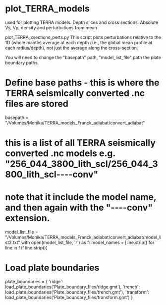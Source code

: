 # plot_TERRA_models
used for plotting TERRA models. Depth slices and cross sections. Absolute Vs, Vp, density and perturbations from mean



plot_TERRA_xsections_perts.py
This script plots perturbations relative to the 1D (whole mantle) average at each depth (i.e., the global mean profile at each radius/depth), not just the average along the cross-section.

You will need to change the "basepath" path, "model_list_file" path the plate boundary paths.

# Define base paths - this is where the TERRA seismically converted .nc files are stored
basepath = "/Volumes/Monika/TERRA_models_Franck_adiabat/convert_adiabat"

# this is a list of all TERRA seismically converted .nc models e.g. "256_044_3800_lith_scl/256_044_3800_lith_scl----conv"
# note that it include the model name, and then again with the "----conv" extension.
model_list_file = "/Volumes/Monika/TERRA_models_Franck_adiabat/convert_adiabat/model_list2.txt"
with open(model_list_file, 'r') as f:
    model_names = [line.strip() for line in f if line.strip()]

# Load plate boundaries
plate_boundaries = {
    'ridge': load_plate_boundaries('Plate_boundary_files/ridge.gmt'),
    'trench': load_plate_boundaries('Plate_boundary_files/trench.gmt'),
    'transform': load_plate_boundaries('Plate_boundary_files/transform.gmt')
}
